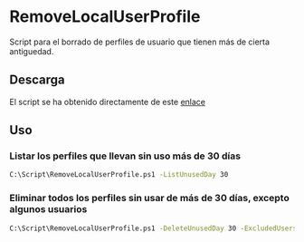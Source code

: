 # RemoveLocalUserProfile

Script para el borrado de perfiles de usuario que tienen más de cierta antiguedad.

## Descarga

El script se ha obtenido directamente de este [enlace](https://gallery.technet.microsoft.com/scriptcenter/How-to-delete-user-d86ffd3c)

## Uso

### Listar los perfiles que llevan sin uso más de 30 días

```sh
C:\Script\RemoveLocalUserProfile.ps1 -ListUnusedDay 30
```

### Eliminar todos los perfiles sin usar de más de 30 días, excepto algunos usuarios

```sh
C:\Script\RemoveLocalUserProfile.ps1 -DeleteUnusedDay 30 -ExcludedUsers “etsii,invitado”
```